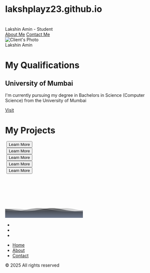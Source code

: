 # lakshplayz23.github.io
# <!DOCTYPE html>
<html lang="en">
<head>
  <meta charset="UTF-8" />
  <meta name="viewport" content="width=device-width, initial-scale=1.0" />
  <title>Lakshin's Portfolio</title>
  <link rel="stylesheet" href="test.css" />
  <link rel="stylesheet" href="https://cdnjs.cloudflare.com/ajax/libs/font-awesome/6.4.0/css/all.min.css"
        integrity="sha512-iecdLmaskl7CVkqkXNQ/ZH/XLlvWZOJyj7Yy7tcenmpD1ypASozpmT/E0iPtmFIB46ZmdtAc9eNBvH0H/ZpiBw=="
        crossorigin="anonymous" referrerpolicy="no-referrer" />
  <link href="https://fonts.googleapis.com/css2?family=Poppins:wght@400;500;600&display=swap" rel="stylesheet" />
</head>
<body>
  <div class="navbar">
    <div class="left">
      <span>Lakshin Amin - Student</span>
    </div>
    <div class="center">
      <a href="./about.html">About Me</a>
      <a href="./contact.html">Contact Me</a>
    </div>
  </div>

  <div class="main">
    <div class="client-info">
      <img class="photo" src="./media/dp.jpg" alt="Client's Photo">
      <div class="name">Lakshin Amin</div>
    </div>
  </div>

  <div class="text">
    <h1>My Qualifications</h1>
  </div>

  <div class="container">
    <div class="card">
      <div class="circle">
        <h2>University of Mumbai</h2>
      </div>
      <div class="content">
        <p>I'm currently pursuing my degree in Bachelors in Science (Computer Science) from the University of Mumbai</p>
        <a href="https://mu.ac.in/" target="_blank">Visit</a>
      </div>
    </div>
  </div>

  <div class="text">
    <h1>My Projects</h1>
  </div>

  <div class="project_card_container">
    <div class="project_card">
      <img src="./media/image01.jpg" alt="">
      <button class="project_button">Learn More</button>
    </div>
    <div class="project_card">
      <img src="./media/image1.jpg" alt="">
      <button class="project_button">Learn More</button>
    </div>
    <div class="project_card">
      <img src="./media/image2.jpg" alt="">
      <button class="project_button">Learn More</button>
    </div>
    <div class="project_card">
      <img src="./media/image3.jpg" alt="">
      <button class="project_button">Learn More</button>
    </div>
    <div class="project_card">
      <img src="./media/image4.jpg" alt="">
      <button class="project_button">Learn More</button>
    </div>
  </div>

  <footer>
    <div class="background">
      <svg version="1.1" xmlns="http://www.w3.org/2000/svg"
           xmlns:xlink="http://www.w3.org/1999/xlink" x="0px" y="0px"
           width="50%" height="100%" viewBox="0 0 1600 900">
        <defs>
          <linearGradient id="bg" x2="0%" y2="100%">
            <stop offset="0%" style="stop-color: rgba(0, 0, 0, 0.6)"></stop>
            <stop offset="100%" style="stop-color: rgba(38, 89, 190, 0.06)"></stop>
          </linearGradient>
          <path id="wave" fill="url(#bg)" d="M-363.852,502.589c0,0,236.988-41.997,505.475,0
          s371.981,38.998,575.971,0s293.985-39.278,505.474,5.859s493.475,48.368,716.963-4.995v560.106H-363.852V502.589z"></path>
        </defs>
        <g>
          <use xlink:href="#wave" opacity=".3">
            <animateTransform attributeName="transform" attributeType="XML" type="translate"
                              dur="8s" calcMode="spline"
                              values="270 230; -334 180; 270 230" keyTimes="0; .5; 1"
                              keySplines="0.42, 0, 0.58, 1.0;0.42, 0, 0.58, 1.0"
                              repeatCount="indefinite" />
          </use>
          <use xlink:href="#wave" opacity=".6">
            <animateTransform attributeName="transform" attributeType="XML" type="translate"
                              dur="6s" calcMode="spline"
                              values="-270 230;243 220;-270 230" keyTimes="0; .6; 1"
                              keySplines="0.42, 0, 0.58, 1.0;0.42, 0, 0.58, 1.0"
                              repeatCount="indefinite" />
          </use>
          <use xlink:href="#wave" opacity=".9">
            <animateTransform attributeName="transform" attributeType="XML" type="translate"
                              dur="4s" calcMode="spline"
                              values="0 230;-140 200;0 230" keyTimes="0; .4; 1"
                              keySplines="0.42, 0, 0.58, 1.0;0.42, 0, 0.58, 1.0"
                              repeatCount="indefinite" />
          </use>
        </g>
      </svg>
    </div>

 <section>
      <ul class="socials">
        <li><a class="fa-brands fa-github" href="https://github.com/lakshplayz23" target="_blank"></a></li>
        <li><a class="fa-brands fa-linkedin" href="https://www.linkedin.com/in/lakshin-amin-b41168370/" target="_blank"></a></li>
        <li><a class="fa-brands fa-instagram" href="https://www.instagram.com/_itzme.laksh_07/" target="_blank"></a></li>
      </ul>
      <ul class="links">
        <li><a href="#">Home</a></li>
        <li><a href="./about.html">About</a></li>
        <li><a href="./contact.html">Contact</a></li>
      </ul>
      <p class="legal">© 2025 All rights reserved</p>
    </section>
  </footer>
</body>
</html>
</body>
</html>

